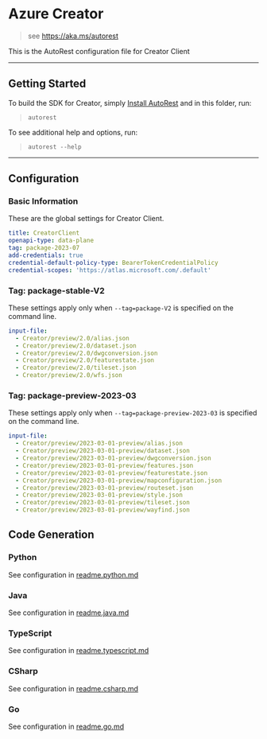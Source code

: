 # Azure Creator

> see https://aka.ms/autorest

This is the AutoRest configuration file for Creator Client

---

## Getting Started

To build the SDK for Creator, simply [Install AutoRest](https://aka.ms/autorest/install) and in this folder, run:

> `autorest`

To see additional help and options, run:

> `autorest --help`

---

## Configuration

### Basic Information

These are the global settings for Creator Client.

``` yaml
title: CreatorClient
openapi-type: data-plane
tag: package-2023-07
add-credentials: true
credential-default-policy-type: BearerTokenCredentialPolicy
credential-scopes: 'https://atlas.microsoft.com/.default'
```

### Tag: package-stable-V2

These settings apply only when `--tag=package-V2` is specified on the command line.

```yaml $(tag) == 'package-2023-07'
input-file:
  - Creator/preview/2.0/alias.json
  - Creator/preview/2.0/dataset.json
  - Creator/preview/2.0/dwgconversion.json
  - Creator/preview/2.0/featurestate.json
  - Creator/preview/2.0/tileset.json
  - Creator/preview/2.0/wfs.json

```

### Tag: package-preview-2023-03

These settings apply only when `--tag=package-preview-2023-03` is specified on the command line.

``` yaml $(tag) == 'package-preview-2023-03'
input-file:
  - Creator/preview/2023-03-01-preview/alias.json
  - Creator/preview/2023-03-01-preview/dataset.json
  - Creator/preview/2023-03-01-preview/dwgconversion.json
  - Creator/preview/2023-03-01-preview/features.json
  - Creator/preview/2023-03-01-preview/featurestate.json
  - Creator/preview/2023-03-01-preview/mapconfiguration.json
  - Creator/preview/2023-03-01-preview/routeset.json
  - Creator/preview/2023-03-01-preview/style.json
  - Creator/preview/2023-03-01-preview/tileset.json
  - Creator/preview/2023-03-01-preview/wayfind.json
```

## Code Generation

### Python

See configuration in [readme.python.md](./readme.python.md)

### Java

See configuration in [readme.java.md](./readme.java.md)

### TypeScript

See configuration in [readme.typescript.md](./readme.typescript.md)

### CSharp

See configuration in [readme.csharp.md](./readme.csharp.md)

### Go

See configuration in [readme.go.md](./readme.go.md)
